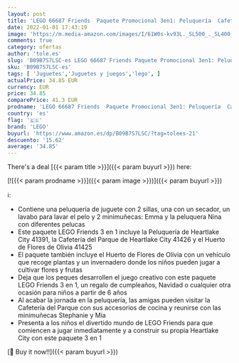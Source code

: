```yaml
---
layout: post
title: 'LEGO 66687 Friends  Paquete Promocional 3en1: Peluquería  Cafetería del Parque y Huerto de Flores de Olivia  Set de Regalo  A Partir de 6 años '
date: 2022-01-01 17:43:19
image: 'https://m.media-amazon.com/images/I/61W0s-kv93L._SL500_._SL400_.jpg'
comments: true
category: ofertas
author: 'tole.es'
slug: 'B09B7S7LSC-es LEGO 66687 Friends Paquete Promocional 3en1: Peluquería...'
sku: 'B09B7S7LSC-es'
tags: [ 'Juguetes','Juguetes y juegos','lego', ]
actualPrice: 34.85 EUR
currency: EUR
price: 34.85
comparePrice: 41.3 EUR
prodname: 'LEGO 66687 Friends  Paquete Promocional 3en1: Peluquería  Cafetería del Parque y Huerto de Flores de Olivia  Set de Regalo  A Partir de 6 años '
country: 'es'
flag: '🇪🇸'
brand: 'LEGO'
buyurl: 'https://www.amazon.es/dp/B09B7S7LSC/?tag=tolees-21'
descuento: '15.62'
average: '34.85'
---
```


There's a deal [{{< param title >}}]({{< param buyurl >}})  here:

[![{{< param prodname >}}]({{< param image >}})]({{< param buyurl >}})

ℹ️:

- Contiene una peluquería de juguete con 2 sillas, una con un secador, un lavabo para lavar el pelo y 2 minimuñecas: Emma y la peluquera Nina con diferentes pelucas
- Este paquete LEGO Friends 3 en 1 incluye la Peluquería de Heartlake City 41391, la Cafetería del Parque de Heartlake City 41426 y el Huerto de Flores de Olivia 41425
- El paquete también incluye el Huerto de Flores de Olivia con un vehículo que recoge plantas y un invernadero donde los niños pueden jugar a cultivar flores y frutas
- Deja que los peques desarrollen el juego creativo con este paquete LEGO Friends 3 en 1, un regalo de cumpleaños, Navidad o cualquier otra ocasión para niños a partir de 6 años
- Al acabar la jornada en la peluquería, las amigas pueden visitar la Cafetería del Parque con sus accesorios de cocina y reunirse con las minimuñecas Stephanie y Mia
- Presenta a los niños el divertido mundo de LEGO Friends para que comiencen a jugar inmediatamente y a construir su propia Heartlake City con este paquete 3 en 1

[🛒 Buy it now!!]({{< param buyurl >}})
